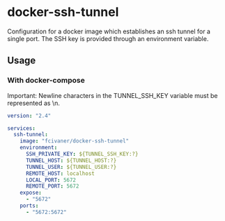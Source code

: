 # docker-ssh-tunnel

Configuration for a docker image which establishes an ssh tunnel for a single port. The SSH key is provided through an environment variable.

## Usage

### With docker-compose

Important: Newline characters in the TUNNEL_SSH_KEY variable must be represented as \n.

```yaml
version: "2.4"

services:
  ssh-tunnel:
    image: "fcivaner/docker-ssh-tunnel"
    environment:
      SSH_PRIVATE_KEY: ${TUNNEL_SSH_KEY:?}
      TUNNEL_HOST: ${TUNNEL_HOST:?}
      TUNNEL_USER: ${TUNNEL_USER:?}
      REMOTE_HOST: localhost
      LOCAL_PORT: 5672
      REMOTE_PORT: 5672
    expose:
      - "5672"
    ports:
      - "5672:5672"
```

